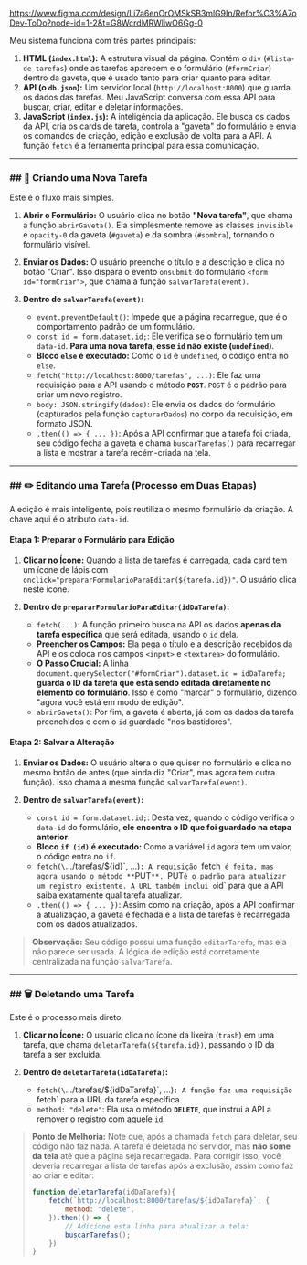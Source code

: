 https://www.figma.com/design/Li7a6enOrOMSkSB3mlG9In/Refor%C3%A7oDev-ToDo?node-id=1-2&t=G8WcrdMRWliwO6Gg-0


Meu sistema funciona com três partes principais:

1.  **HTML (`index.html`):** A estrutura visual da página. Contém o `div` (`#lista-de-tarefas`) onde as tarefas aparecem e o formulário (`#formCriar`) dentro da gaveta, que é usado tanto para criar quanto para editar.
2.  **API (o `db.json`):** Um servidor local (`http://localhost:8000`) que guarda os dados das tarefas. Meu JavaScript conversa com essa API para buscar, criar, editar e deletar informações.
3.  **JavaScript (`index.js`):** A inteligência da aplicação. Ele busca os dados da API, cria os cards de tarefa, controla a "gaveta" do formulário e envia os comandos de criação, edição e exclusão de volta para a API. A função `fetch` é a ferramenta principal para essa comunicação.

-----

### \#\# 📝 Criando uma Nova Tarefa

Este é o fluxo mais simples.

1.  **Abrir o Formulário:** O usuário clica no botão **"Nova tarefa"**, que chama a função `abrirGaveta()`. Ela simplesmente remove as classes `invisible` e `opacity-0` da gaveta (`#gaveta`) e da sombra (`#sombra`), tornando o formulário visível.

2.  **Enviar os Dados:** O usuário preenche o título e a descrição e clica no botão "Criar". Isso dispara o evento `onsubmit` do formulário `<form id="formCriar">`, que chama a função `salvarTarefa(event)`.

3.  **Dentro de `salvarTarefa(event)`:**

      * `event.preventDefault()`: Impede que a página recarregue, que é o comportamento padrão de um formulário.
      * `const id = form.dataset.id;`: Ele verifica se o formulário tem um `data-id`. **Para uma nova tarefa, esse `id` não existe (`undefined`)**.
      * **Bloco `else` é executado:** Como o `id` é `undefined`, o código entra no `else`.
      * `fetch("http://localhost:8000/tarefas", ...)`: Ele faz uma requisição para a API usando o método **`POST`**. `POST` é o padrão para criar um novo registro.
      * `body: JSON.stringify(dados)`: Ele envia os dados do formulário (capturados pela função `capturarDados`) no corpo da requisição, em formato JSON.
      * `.then(() => { ... })`: Após a API confirmar que a tarefa foi criada, seu código fecha a gaveta e chama `buscarTarefas()` para recarregar a lista e mostrar a tarefa recém-criada na tela.

-----

### \#\# ✏️ Editando uma Tarefa (Processo em Duas Etapas)

A edição é mais inteligente, pois reutiliza o mesmo formulário da criação. A chave aqui é o atributo `data-id`.

#### Etapa 1: Preparar o Formulário para Edição

1.  **Clicar no Ícone:** Quando a lista de tarefas é carregada, cada card tem um ícone de lápis com `onclick="prepararFormularioParaEditar(${tarefa.id})"`. O usuário clica neste ícone.

2.  **Dentro de `prepararFormularioParaEditar(idDaTarefa)`:**

      * `fetch(...)`: A função primeiro busca na API os dados **apenas da tarefa específica** que será editada, usando o `id` dela.
      * **Preencher os Campos:** Ela pega o título e a descrição recebidos da API e os coloca nos campos `<input>` e `<textarea>` do formulário.
      * **O Passo Crucial:** A linha `document.querySelector("#formCriar").dataset.id = idDaTarefa;` **guarda o ID da tarefa que está sendo editada diretamente no elemento do formulário**. Isso é como "marcar" o formulário, dizendo "agora você está em modo de edição".
      * `abrirGaveta()`: Por fim, a gaveta é aberta, já com os dados da tarefa preenchidos e com o `id` guardado "nos bastidores".

#### Etapa 2: Salvar a Alteração

1.  **Enviar os Dados:** O usuário altera o que quiser no formulário e clica no mesmo botão de antes (que ainda diz "Criar", mas agora tem outra função). Isso chama a mesma função `salvarTarefa(event)`.

2.  **Dentro de `salvarTarefa(event)`:**

      * `const id = form.dataset.id;`: Desta vez, quando o código verifica o `data-id` do formulário, **ele encontra o ID que foi guardado na etapa anterior**.
      * **Bloco `if (id)` é executado:** Como a variável `id` agora tem um valor, o código entra no `if`.
      * `fetch(\`.../tarefas/${id}\`, ...)` : A requisição  `fetch`  é feita, mas agora usando o método ** `PUT` **.  `PUT`é o padrão para atualizar um registro existente. A URL também inclui o`id\` para que a API saiba exatamente qual tarefa atualizar.
      * `.then(() => { ... })`: Assim como na criação, após a API confirmar a atualização, a gaveta é fechada e a lista de tarefas é recarregada com os dados atualizados.

> **Observação:** Seu código possui uma função `editarTarefa`, mas ela não parece ser usada. A lógica de edição está corretamente centralizada na função `salvarTarefa`.

-----

### \#\# 🗑️ Deletando uma Tarefa

Este é o processo mais direto.

1.  **Clicar no Ícone:** O usuário clica no ícone da lixeira (`trash`) em uma tarefa, que chama `deletarTarefa(${tarefa.id})`, passando o ID da tarefa a ser excluída.

2.  **Dentro de `deletarTarefa(idDaTarefa)`:**

      * `fetch(\`.../tarefas/${idDaTarefa}\`, ...)` : A função faz uma requisição  `fetch\` para a URL da tarefa específica.
      * `method: "delete"`: Ela usa o método **`DELETE`**, que instrui a API a remover o registro com aquele `id`.

> **Ponto de Melhoria:** Note que, após a chamada `fetch` para deletar, seu código não faz nada. A tarefa é deletada no servidor, mas **não some da tela** até que a página seja recarregada. Para corrigir isso, você deveria recarregar a lista de tarefas após a exclusão, assim como faz ao criar e editar:
>
> ```javascript
> function deletarTarefa(idDaTarefa){
>     fetch(`http://localhost:8000/tarefas/${idDaTarefa}`, {
>         method: "delete",
>     }).then(() => {
>         // Adicione esta linha para atualizar a tela:
>         buscarTarefas(); 
>     })
> }
> ```

